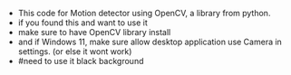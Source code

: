 - This code for Motion detector using OpenCV, a library from python.
- if you found this and want to use it
- make sure to have OpenCV library install
- and if Windows 11, make sure allow desktop application use Camera in settings. (or else it wont work)
- #need to use it black background 
